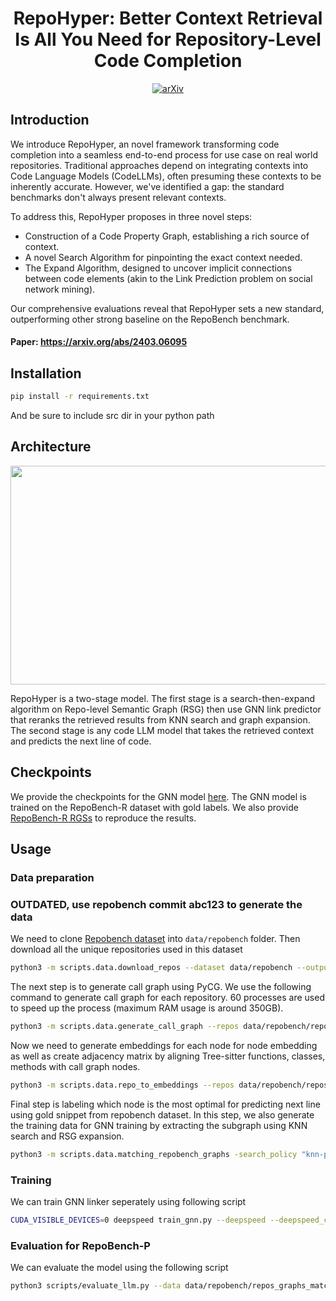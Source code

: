 <div align="center">



# RepoHyper: Better Context Retrieval Is All You Need for Repository-Level Code Completion
[![arXiv](https://img.shields.io/badge/arXiv-2305.06156-b31b1b.svg)](https://arxiv.org/abs/2403.06095)

</div>

## Introduction

We introduce RepoHyper, an novel framework transforming code completion into a seamless end-to-end process for use case on real world repositories. Traditional approaches depend on integrating contexts into Code Language Models (CodeLLMs), often presuming these contexts to be inherently accurate. However, we've identified a gap: the standard benchmarks don't always present relevant contexts.

To address this, RepoHyper proposes in three novel steps:

- Construction of a Code Property Graph, establishing a rich source of context.
- A novel Search Algorithm for pinpointing the exact context needed.
- The Expand Algorithm, designed to uncover implicit connections between code elements (akin to the Link Prediction problem on social network mining).

Our comprehensive evaluations reveal that RepoHyper sets a new standard, outperforming other strong baseline on the RepoBench benchmark.

#### Paper: https://arxiv.org/abs/2403.06095

## Installation

```bash
pip install -r requirements.txt
```
And be sure to include src dir in your python path
## Architecture
<img src="arch.png" width="750" height="350">

RepoHyper is a two-stage model. The first stage is a search-then-expand algorithm on Repo-level Semantic Graph (RSG) then use GNN link predictor that reranks the retrieved results from KNN search and graph expansion. The second stage is any code LLM model that takes the retrieved context and predicts the next line of code.

## Checkpoints
We provide the checkpoints for the GNN model [here](https://ai4code.blob.core.windows.net/repohyper/model_10.pt). The GNN model is trained on the RepoBench-R dataset with gold labels. We also provide [RepoBench-R RGSs](https://ai4code.blob.core.windows.net/repohyper/repos_graphs_labeled_link_with_called_imported_edges) to reproduce the results.


## Usage

### Data preparation
### OUTDATED, use repobench commit abc123 to generate the data

We need to clone [Repobench dataset](https://github.com/Leolty/repobench/tree/main/data) into `data/repobench` folder. Then download all the unique repositories used in this dataset

```bash
python3 -m scripts.data.download_repos --dataset data/repobench --output data/repobench/repos --num-processes 8
```

The next step is to generate call graph using PyCG. We use the following command to generate call graph for each repository. 60 processes are used to speed up the process (maximum RAM usage is around 350GB).

```bash
python3 -m scripts.data.generate_call_graph --repos data/repobench/repos --output data/repobench/repos_call_graphs --num-processes 60
```

Now we need to generate embeddings for each node for node embedding as well as create adjacency matrix by aligning Tree-sitter functions, classes, methods with call graph nodes. 
```bash
python3 -m scripts.data.repo_to_embeddings --repos data/repobench/repos --call-graphs data/repobench/repos_call_graphs --output data/repobench/repos_graphs --num-processes 60
```

Final step is labeling which node is the most optimal for predicting next line using gold snippet from repobench dataset. In this step, we also generate the training data for GNN training by extracting the subgraph using KNN search and RSG expansion.
```bash
python3 -m scripts.data.matching_repobench_graphs -search_policy "knn-pattern" --rsg_path "YOUR RSG PATH" --output data/repobench/repos_graphs_labeled 
```

### Training
We can train GNN linker seperately using following script

```bash
CUDA_VISIBLE_DEVICES=0 deepspeed train_gnn.py --deepspeed --deepspeed_config ds_config.json --arch GraphSage --layers 1 --data-path data/repobench/repos_graphs_labeled_cosine_radius_unix --output data/repobench/gnn_model --num-epochs 10 --batch-size 16
```

### Evaluation for RepoBench-P

We can evaluate the model using the following script

```bash
python3 scripts/evaluate_llm.py --data data/repobench/repos_graphs_matched_retrieved --model "gpt3.5" --num-workers 8
```
